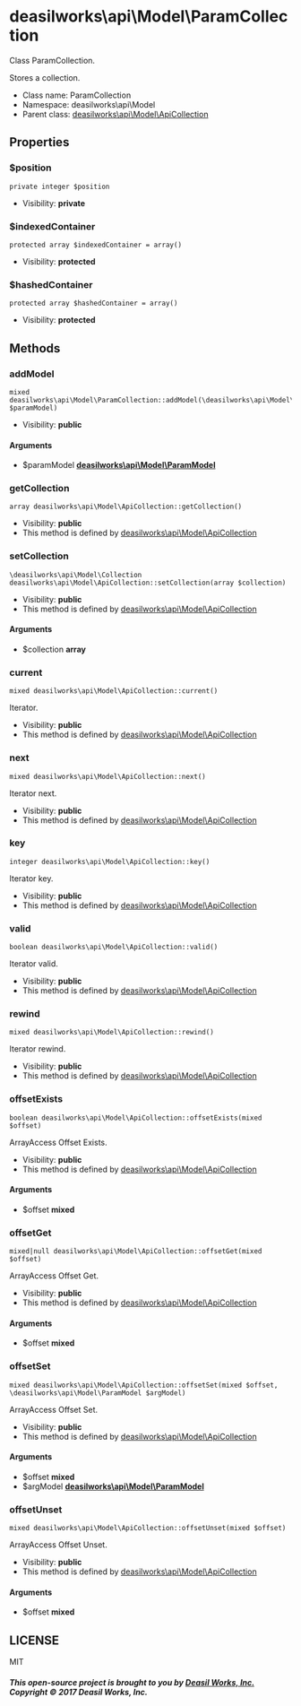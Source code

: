 deasilworks\api\Model\ParamCollection
===============

Class ParamCollection.

Stores a collection.


* Class name: ParamCollection
* Namespace: deasilworks\api\Model
* Parent class: [deasilworks\api\Model\ApiCollection](deasilworks-api-Model-ApiCollection.md)





Properties
----------


### $position

    private integer $position





* Visibility: **private**


### $indexedContainer

    protected array $indexedContainer = array()





* Visibility: **protected**


### $hashedContainer

    protected array $hashedContainer = array()





* Visibility: **protected**


Methods
-------


### addModel

    mixed deasilworks\api\Model\ParamCollection::addModel(\deasilworks\api\Model\ParamModel $paramModel)





* Visibility: **public**


#### Arguments
* $paramModel **[deasilworks\api\Model\ParamModel](deasilworks-api-Model-ParamModel.md)**



### getCollection

    array deasilworks\api\Model\ApiCollection::getCollection()





* Visibility: **public**
* This method is defined by [deasilworks\api\Model\ApiCollection](deasilworks-api-Model-ApiCollection.md)




### setCollection

    \deasilworks\api\Model\Collection deasilworks\api\Model\ApiCollection::setCollection(array $collection)





* Visibility: **public**
* This method is defined by [deasilworks\api\Model\ApiCollection](deasilworks-api-Model-ApiCollection.md)


#### Arguments
* $collection **array**



### current

    mixed deasilworks\api\Model\ApiCollection::current()

Iterator.



* Visibility: **public**
* This method is defined by [deasilworks\api\Model\ApiCollection](deasilworks-api-Model-ApiCollection.md)




### next

    mixed deasilworks\api\Model\ApiCollection::next()

Iterator next.



* Visibility: **public**
* This method is defined by [deasilworks\api\Model\ApiCollection](deasilworks-api-Model-ApiCollection.md)




### key

    integer deasilworks\api\Model\ApiCollection::key()

Iterator key.



* Visibility: **public**
* This method is defined by [deasilworks\api\Model\ApiCollection](deasilworks-api-Model-ApiCollection.md)




### valid

    boolean deasilworks\api\Model\ApiCollection::valid()

Iterator valid.



* Visibility: **public**
* This method is defined by [deasilworks\api\Model\ApiCollection](deasilworks-api-Model-ApiCollection.md)




### rewind

    mixed deasilworks\api\Model\ApiCollection::rewind()

Iterator rewind.



* Visibility: **public**
* This method is defined by [deasilworks\api\Model\ApiCollection](deasilworks-api-Model-ApiCollection.md)




### offsetExists

    boolean deasilworks\api\Model\ApiCollection::offsetExists(mixed $offset)

ArrayAccess Offset Exists.



* Visibility: **public**
* This method is defined by [deasilworks\api\Model\ApiCollection](deasilworks-api-Model-ApiCollection.md)


#### Arguments
* $offset **mixed**



### offsetGet

    mixed|null deasilworks\api\Model\ApiCollection::offsetGet(mixed $offset)

ArrayAccess Offset Get.



* Visibility: **public**
* This method is defined by [deasilworks\api\Model\ApiCollection](deasilworks-api-Model-ApiCollection.md)


#### Arguments
* $offset **mixed**



### offsetSet

    mixed deasilworks\api\Model\ApiCollection::offsetSet(mixed $offset, \deasilworks\api\Model\ParamModel $argModel)

ArrayAccess Offset Set.



* Visibility: **public**
* This method is defined by [deasilworks\api\Model\ApiCollection](deasilworks-api-Model-ApiCollection.md)


#### Arguments
* $offset **mixed**
* $argModel **[deasilworks\api\Model\ParamModel](deasilworks-api-Model-ParamModel.md)**



### offsetUnset

    mixed deasilworks\api\Model\ApiCollection::offsetUnset(mixed $offset)

ArrayAccess Offset Unset.



* Visibility: **public**
* This method is defined by [deasilworks\api\Model\ApiCollection](deasilworks-api-Model-ApiCollection.md)


#### Arguments
* $offset **mixed**



## LICENSE

MIT

##### This open-source project is brought to you by [Deasil Works, Inc.](http://deasil.works/) Copyright &copy; 2017 Deasil Works, Inc.